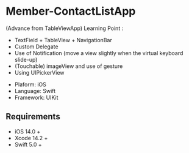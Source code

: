 # Member-ContactListApp
(Advance from TableViewApp)
Learning Point : 
  - TextField + TableView + NavigationBar
  - Custom Delegate
  - Use of Notification (move a view slightly when the virtual keyboard slide-up)
  - (Touchable) imageView and use of gesture 
  - Using UIPickerView 

* Plaform: iOS
* Language: Swift
* Framework: UIKit

## Requirements
* iOS 14.0 +
* Xcode 14.2 +
* Swift 5.0 +

